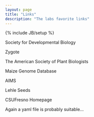 ```yaml
---
layout: page
title: "Links"
description: "The labs favorite links"
---
```

{% include JB/setup %}

Society for Developmental Biology

Zygote

The American Society of Plant Biologists

Maize Genome Database

AIMS

Lehle Seeds

CSUFresno Homepage

Again a yaml file is probably suitable...